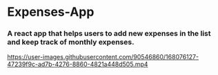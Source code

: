 # Expenses-App
 ### A react app that helps users to add new expenses in the list and keep track of monthly expenses.
 
 


https://user-images.githubusercontent.com/90546860/168076127-47239f9c-ad7b-4276-8860-4821a448d505.mp4

